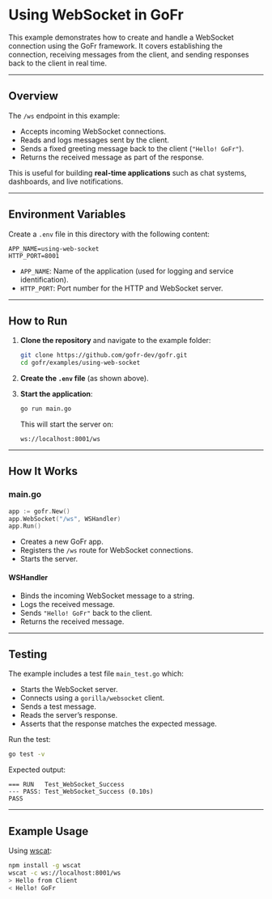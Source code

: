 # Using WebSocket in GoFr

This example demonstrates how to create and handle a WebSocket connection using the GoFr framework.
It covers establishing the connection, receiving messages from the client, and sending responses back to the client in real time.

---

## Overview

The `/ws` endpoint in this example:

* Accepts incoming WebSocket connections.
* Reads and logs messages sent by the client.
* Sends a fixed greeting message back to the client (`"Hello! GoFr"`).
* Returns the received message as part of the response.

This is useful for building **real-time applications** such as chat systems, dashboards, and live notifications.

---

## Environment Variables

Create a `.env` file in this directory with the following content:

```env
APP_NAME=using-web-socket
HTTP_PORT=8001
```

* `APP_NAME`: Name of the application (used for logging and service identification).
* `HTTP_PORT`: Port number for the HTTP and WebSocket server.

---

## How to Run

1. **Clone the repository** and navigate to the example folder:

   ```bash
   git clone https://github.com/gofr-dev/gofr.git
   cd gofr/examples/using-web-socket
   ```

2. **Create the `.env` file** (as shown above).

3. **Start the application**:

   ```bash
   go run main.go
   ```

   This will start the server on:

   ```
   ws://localhost:8001/ws
   ```

---

## How It Works

### main.go

```go
app := gofr.New()
app.WebSocket("/ws", WSHandler)
app.Run()
```

* Creates a new GoFr app.
* Registers the `/ws` route for WebSocket connections.
* Starts the server.

#### WSHandler

* Binds the incoming WebSocket message to a string.
* Logs the received message.
* Sends `"Hello! GoFr"` back to the client.
* Returns the received message.

---

## Testing

The example includes a test file `main_test.go` which:

* Starts the WebSocket server.
* Connects using a `gorilla/websocket` client.
* Sends a test message.
* Reads the server’s response.
* Asserts that the response matches the expected message.

Run the test:

```bash
go test -v
```

Expected output:

```
=== RUN   Test_WebSocket_Success
--- PASS: Test_WebSocket_Success (0.10s)
PASS
```

---

## Example Usage

Using [wscat](https://github.com/websockets/wscat):

```bash
npm install -g wscat
wscat -c ws://localhost:8001/ws
> Hello from Client
< Hello! GoFr
```

